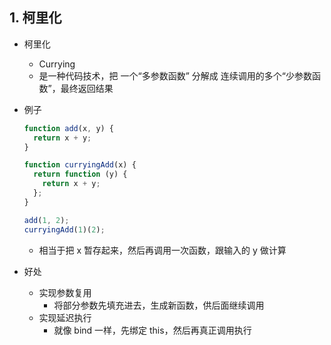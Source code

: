 ## 1. 柯里化

- 柯里化

  - Currying
  - 是一种代码技术，把 一个“多参数函数” 分解成 连续调用的多个“少参数函数”，最终返回结果

- 例子

  ```js
  function add(x, y) {
    return x + y;
  }

  function curryingAdd(x) {
    return function (y) {
      return x + y;
    };
  }

  add(1, 2);
  curryingAdd(1)(2);
  ```

  - 相当于把 x 暂存起来，然后再调用一次函数，跟输入的 y 做计算

- 好处
  - 实现参数复用
    - 将部分参数先填充进去，生成新函数，供后面继续调用
  - 实现延迟执行
    - 就像 bind 一样，先绑定 this，然后再真正调用执行

